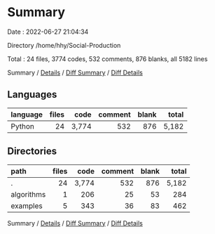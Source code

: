 # Summary

Date : 2022-06-27 21:04:34

Directory /home/hhy/Social-Production

Total : 24 files,  3774 codes, 532 comments, 876 blanks, all 5182 lines

Summary / [Details](details.md) / [Diff Summary](diff.md) / [Diff Details](diff-details.md)

## Languages
| language | files | code | comment | blank | total |
| :--- | ---: | ---: | ---: | ---: | ---: |
| Python | 24 | 3,774 | 532 | 876 | 5,182 |

## Directories
| path | files | code | comment | blank | total |
| :--- | ---: | ---: | ---: | ---: | ---: |
| . | 24 | 3,774 | 532 | 876 | 5,182 |
| algorithms | 1 | 206 | 25 | 53 | 284 |
| examples | 5 | 343 | 36 | 83 | 462 |

Summary / [Details](details.md) / [Diff Summary](diff.md) / [Diff Details](diff-details.md)